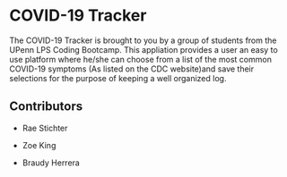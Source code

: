 # COVID-19 Tracker

The COVID-19 Tracker is brought to you by a group of students from the UPenn LPS Coding Bootcamp. This appliation provides a user an easy to use platform where he/she can choose from a list of the most common COVID-19 symptoms (As listed on the CDC website)and save their selections for the purpose of keeping a well organized log. <br>

## Contributors

- Rae Stichter

- Zoe King

- Braudy Herrera
